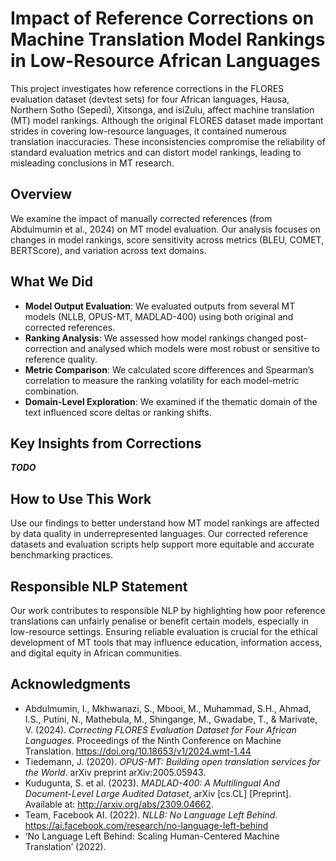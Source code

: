 # Impact of Reference Corrections on Machine Translation Model Rankings in Low-Resource African Languages

This project investigates how reference corrections in the FLORES evaluation dataset (devtest sets) for four African languages, Hausa, Northern Sotho (Sepedi), Xitsonga, and isiZulu, affect machine translation (MT) model rankings. Although the original FLORES dataset made important strides in covering low-resource languages, it contained numerous translation inaccuracies. These inconsistencies compromise the reliability of standard evaluation metrics and can distort model rankings, leading to misleading conclusions in MT research.

## Overview

We examine the impact of manually corrected references (from Abdulmumin et al., 2024) on MT model evaluation. Our analysis focuses on changes in model rankings, score sensitivity across metrics (BLEU, COMET, BERTScore), and variation across text domains.

## What We Did

- **Model Output Evaluation**: We evaluated outputs from several MT models (NLLB, OPUS-MT, MADLAD-400) using both original and corrected references.
- **Ranking Analysis**: We assessed how model rankings changed post-correction and analysed which models were most robust or sensitive to reference quality.
- **Metric Comparison**: We calculated score differences and Spearman’s correlation to measure the ranking volatility for each model-metric combination.
- **Domain-Level Exploration**: We examined if the thematic domain of the text influenced score deltas or ranking shifts.

## Key Insights from Corrections

**_TODO_**

## How to Use This Work

Use our findings to better understand how MT model rankings are affected by data quality in underrepresented languages. Our corrected reference datasets and evaluation scripts help support more equitable and accurate benchmarking practices.

## Responsible NLP Statement

Our work contributes to responsible NLP by highlighting how poor reference translations can unfairly penalise or benefit certain models, especially in low-resource settings. Ensuring reliable evaluation is crucial for the ethical development of MT tools that may influence education, information access, and digital equity in African communities.

## Acknowledgments

- Abdulmumin, I., Mkhwanazi, S., Mbooi, M., Muhammad, S.H., Ahmad, I.S., Putini, N., Mathebula, M., Shingange, M., Gwadabe, T., & Marivate, V. (2024). *Correcting FLORES Evaluation Dataset for Four African Languages*. Proceedings of the Ninth Conference on Machine Translation. https://doi.org/10.18653/v1/2024.wmt-1.44
- Tiedemann, J. (2020). *OPUS-MT: Building open translation services for the World*. arXiv preprint arXiv:2005.05943.
- Kudugunta, S. et al. (2023). *MADLAD-400: A Multilingual And Document-Level Large Audited Dataset*, arXiv [cs.CL] [Preprint]. Available at: http://arxiv.org/abs/2309.04662.
- Team, Facebook AI. (2022). *NLLB: No Language Left Behind*. https://ai.facebook.com/research/no-language-left-behind
- ‘No Language Left Behind: Scaling Human-Centered Machine Translation’ (2022).
